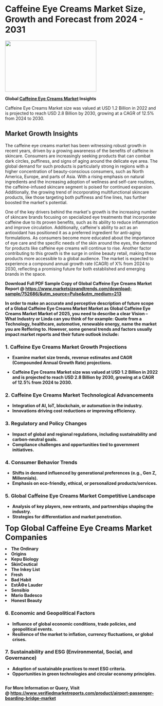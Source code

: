 <H1>Caffeine Eye Creams Market Size, Growth and Forecast from 2024 - 2031</H1><img class="aligncenter size-medium wp-image-584254" src="https://thirdeyenews.in/wp-content/uploads/2024/09/Global-Market-Research-300x168.jpeg" alt="" width="300" height="168" /><p><strong>Global&nbsp;<a href="https://www.marketsizeandtrends.com/download-sample/752686/&amp;utm_source=Pulse&amp;utm_medium=213">Caffeine Eye Creams Market</a> Insights</strong></p><p>Caffeine Eye Creams Market size was valued at USD 1.2 Billion in 2022 and is projected to reach USD 2.8 Billion by 2030, growing at a CAGR of 12.5% from 2024 to 2030.</p><p><h2>Market Growth Insights</h2> <p>The caffeine eye creams market has been witnessing robust growth in recent years, driven by a growing awareness of the benefits of caffeine in skincare. Consumers are increasingly seeking products that can combat dark circles, puffiness, and signs of aging around the delicate eye area. The global demand for such products is particularly strong in regions with a higher concentration of beauty-conscious consumers, such as North America, Europe, and parts of Asia. With a rising emphasis on natural ingredients and the increasing adoption of wellness and self-care routines, the caffeine-infused skincare segment is poised for continued expansion. Additionally, the growing trend of incorporating multifunctional skincare products, like those targeting both puffiness and fine lines, has further boosted the market's potential. <br><strong></strong></p> <p>One of the key drivers behind the market's growth is the increasing number of skincare brands focusing on specialized eye treatments that incorporate caffeine due to its proven benefits, such as its ability to reduce inflammation and improve circulation. Additionally, caffeine's ability to act as an antioxidant has positioned it as a preferred ingredient for anti-aging formulations. As consumers become more educated about the importance of eye care and the specific needs of the skin around the eyes, the demand for products like caffeine eye creams will continue to rise. Another factor contributing to this growth is the surge in online beauty retail, making these products more accessible to a global audience. The market is expected to experience a compound annual growth rate (CAGR) of X% from 2024 to 2030, reflecting a promising future for both established and emerging brands in the space. <br><strong></p><p><span class=""><strong>Download Full PDF Sample Copy of Global Caffeine Eye Creams Market Report</strong> @ <a href="https://www.marketsizeandtrends.com/download-sample/752686/&amp;utm_source=Pulse&amp;utm_medium=213" target="_blank">https://www.marketsizeandtrends.com/download-sample/752686/&amp;utm_source=Pulse&amp;utm_medium=213</a></span></p><p>In order to make an accurate and perceptive description of future scope of a Global&nbsp;Caffeine Eye Creams Market Market as Global&nbsp;Caffeine Eye Creams Market Market of 2025, you need to describe a clear Vision &ndash; What Industry or Linda can you think of for example: Quote from a Technology, healthcare, automotive, renewable energy, name the market you are Reffering to. However, some general trends and factors usually impact market reports and their future outlook include:</p><h3>1.&nbsp;<strong>Caffeine Eye Creams Market Growth Projections</strong></h3><ul><li>Examine market size trends, revenue estimates and CAGR (Compounded Annual Growth Rate) projections.</li><li><p>Caffeine Eye Creams Market size was valued at USD 1.2 Billion in 2022 and is projected to reach USD 2.8 Billion by 2030, growing at a CAGR of 12.5% from 2024 to 2030.</p></li></ul><h3>2.&nbsp;<strong>Caffeine Eye Creams Market Technological Advancements</strong></h3><ul><li>Integration of AI, IoT, blockchain, or automation in the industry.</li><li>Innovations driving cost reductions or improving efficiency.</li></ul><h3>3.&nbsp;<strong>Regulatory and Policy Changes</strong></h3><ul><li>Impact of global and regional regulations, including sustainability and carbon-neutral goals.</li><li>Compliance challenges and opportunities tied to government initiatives.</li></ul><h3>4.&nbsp;<strong>Consumer Behavior Trends</strong></h3><ul><li>Shifts in demand influenced by generational preferences (e.g., Gen Z, Millennials).</li><li>Emphasis on eco-friendly, ethical, or personalized products/services.</li></ul><h3>5.&nbsp;<strong>Global Caffeine Eye Creams Market Competitive Landscape</strong></h3><ul><li>Analysis of key players, new entrants, and partnerships shaping the industry.</li><li>Strategies for differentiation and market penetration.</li></ul><p data-pm-slice="1 1 []"><span style="color: inherit; font-family: inherit; font-size: 25px;">Top Global Caffeine Eye Creams Market Companies</span></p><div class="" data-test-id=""><p><li>The Ordinary</li><li> Origins</li><li> Kepu Biology</li><li> SkinCeutical</li><li> The Inkey List</li><li> Fresh</li><li> Bad Habit</li><li> EstÃ©e Lauder</li><li> Sensibio</li><li> Mario Badesco</li><li> Honest Beauty</li></p></div><h3>6.&nbsp;<strong>Economic and Geopolitical Factors</strong></h3><ul><li>Influence of global economic conditions, trade policies, and geopolitical events.</li><li>Resilience of the market to inflation, currency fluctuations, or global crises.</li></ul><h3>7.&nbsp;<strong>Sustainability and ESG (Environmental, Social, and Governance)</strong></h3><ul><li>Adoption of sustainable practices to meet ESG criteria.</li><li>Opportunities in green technologies and circular economy principles.</li></ul><h2><strong style="font-size: 14px;">For More Information or Query, Visit @&nbsp;</strong><a style="background-color: #ffffff; font-size: 14px;" href="https://www.marketsizeandtrends.com/report/caffeine-eye-creams-market/" target="_blank">https://www.verifiedmarketreports.com/product/airport-passenger-boarding-bridge-market</a></h2>
